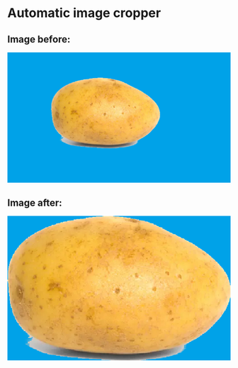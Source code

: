 # Automatic image cropper

## Image before:
![Before](/img/potato_before.png)

## Image after:
![After](/img/potato_after.png)